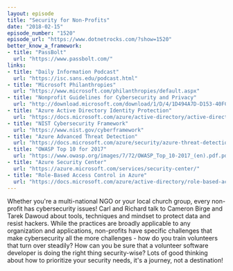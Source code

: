 ```yaml
---
layout: episode
title: "Security for Non-Profits"
date: "2018-02-15"
episode_number: "1520"
episode_url: "https://www.dotnetrocks.com/?show=1520"
better_know_a_framework:
- title: "PassBolt"
  url: "https://www.passbolt.com/"
links:
- title: "Daily Information Podcast"
  url: "https://isc.sans.edu/podcast.html"
- title: "Microsoft Philanthropies"
  url: "https://www.microsoft.com/philanthropies/default.aspx"
- title: "Nonprofit Guidelines for Cybersecurity and Privacy"
  url: "http://download.microsoft.com/download/1/D/4/1D494A7D-D153-40FC-BC18-F4C2F800E752/Nonprofit_Guidelines_for_Cybersecurity_and_Privacy.pdf"
- title: "Azure Active Directory Identity Protection"
  url: "https://docs.microsoft.com/azure/active-directory/active-directory-identityprotection"
- title: "NIST Cybersecurity Framework"
  url: "https://www.nist.gov/cyberframework"
- title: "Azure Advanced Threat Detection"
  url: "https://docs.microsoft.com/azure/security/azure-threat-detection"
- title: "OWASP Top 10 for 2017"
  url: "https://www.owasp.org/images/7/72/OWASP_Top_10-2017_(en).pdf.pdf"
- title: "Azure Security Center"
  url: "https://azure.microsoft.com/services/security-center/"
- title: "Role-Based Access Control in Azure"
  url: "https://docs.microsoft.com/azure/active-directory/role-based-access-control-configure"
---
```


Whether you're a multi-national NGO or your local church group, every non-profit has cybersecurity issues! Carl and Richard talk to Cameron Birge and Tarek Dawoud about tools, techniques and mindset to protect data and resist hackers. While the practices are broadly applicable to any organization and applications, non-profits have specific challenges that make cybersecurity all the more challenges - how do you train volunteers that turn over steadily? How can you be sure that a volunteer software developer is doing the right thing security-wise? Lots of good thinking about how to prioritize your security needs, it's a journey, not a destination!
